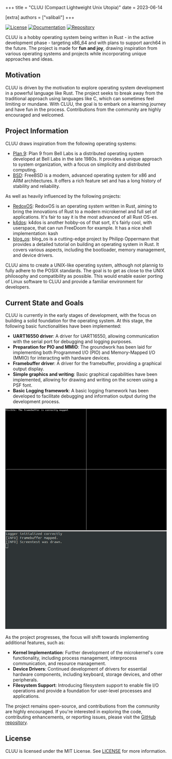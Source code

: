 +++
title = "CLUU (Compact Lightweight Unix Utopia)"
date = 2023-06-14

[extra]
authors = ["valibali"]
+++


[![License](https://img.shields.io/badge/license-MIT-blue.svg)](https://github.com/valibali/cluu/blob/master/LICENSE) [![Documentation](https://img.shields.io/badge/documentation-RUSTDOCS-blue.svg)](https://valibali.github.io/cluu/) [![Repository](https://img.shields.io/badge/repository-GitHub-green.svg)](https://github.com/valibali/cluu)

CLUU is a hobby operating system being written in Rust - in the active development phase - targeting x86_64 and with plans to support aarch64 in the future. The project is made for **fun and joy**, drawing inspiration from various operating systems and projects while incorporating unique approaches and ideas.

## Motivation

CLUU is driven by the motivation to explore operating system development in a powerful language like Rust. The project seeks to break away from the traditional approach using languages like C, which can sometimes feel limiting or mundane. With CLUU, the goal is to embark on a learning journey and have fun in the process. Contributions from the community are highly encouraged and welcomed.

## Project Information

CLUU draws inspiration from the following operating systems:

- [Plan 9](https://github.com/plan9foundation/plan9): Plan 9 from Bell Labs is a distributed operating system developed at Bell Labs in the late 1980s. It provides a unique approach to system organization, with a focus on simplicity and distributed computing.
- [BSD](https://github.com/freebsd/freebsd): FreeBSD is a modern, advanced operating system for x86 and ARM architectures. It offers a rich feature set and has a long history of stability and reliability.

As well as heavily influenced by the following projects:

- [RedoxOS](https://github.com/redox-os/redox): RedoxOS is an operating system written in Rust, aiming to bring the innovations of Rust to a modern microkernel and full set of applications. It's fair to say it is the most advanced of all Rust OS-es.
- [k4dos](https://github.com/clstatham/k4dos): k4dos is another hobby-os of that sort, it's fairly cool, with userspace, that can run FreeDoom for example. It has a nice shell implementation: kash
- [blog_os](https://os.phil-opp.com/): blog_os is a cutting-edge project by Philipp Oppermann that provides a detailed tutorial on building an operating system in Rust. It covers various aspects, including the bootloader, memory management, and device drivers.

CLUU aims to create a UNIX-like operating system, although not plannig to fully adhere to the POSIX standards. The goal is to get as close to the UNIX philosophy and compatibility as possible. This would enable easier porting of Linux software to CLUU and provide a familiar environment for developers.

## Current State and Goals

CLUU is currently in the early stages of development, with the focus on building a solid foundation for the operating system. At this stage, the following basic functionalities have been implemented:

- **UART16550 driver**: A driver for UART16550, allowing communication with the serial port for debugging and logging purposes.
- **Preparation for PIO and MMIO**: The groundwork has been laid for implementing both Programmed I/O (PIO) and Memory-Mapped I/O (MMIO) for interacting with hardware devices.
- **Framebuffer driver**: A driver for the framebuffer, providing a graphical output display.
- **Simple graphics and writing**: Basic graphical capabilities have been implemented, allowing for drawing and writing on the screen using a PSF font.
- **Basic Logging framework**: A basic logging framework has been developed to facilitate debugging and information output during the development process.

![Screencheck](screen.png) ![serial_output](serial_out.png)

As the project progresses, the focus will shift towards implementing additional features, such as:

- **Kernel Implementation**: Further development of the microkernel's core functionality, including process management, interprocess communication, and resource management.
- **Device Drivers**: Continued development of drivers for essential hardware components, including keyboard, storage devices, and other peripherals.
- **Filesystem Support**: Introducing filesystem support to enable file I/O operations and provide a foundation for user-level processes and applications.

The project remains open-source, and contributions from the community are highly encouraged. If you're interested in exploring the code, contributing enhancements, or reporting issues, please visit the [GitHub repository](https://github.com/valibali/cluu).

## License

CLUU is licensed under the MIT License. See [LICENSE](https://github.com/valibali/cluu/blob/master/LICENSE) for more information.
